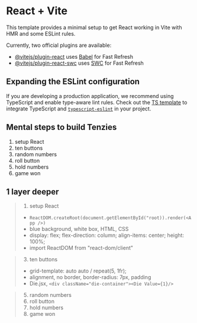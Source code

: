 # React + Vite

This template provides a minimal setup to get React working in Vite with HMR and some ESLint rules.

Currently, two official plugins are available:

- [@vitejs/plugin-react](https://github.com/vitejs/vite-plugin-react/blob/main/packages/plugin-react/README.md) uses [Babel](https://babeljs.io/) for Fast Refresh
- [@vitejs/plugin-react-swc](https://github.com/vitejs/vite-plugin-react-swc) uses [SWC](https://swc.rs/) for Fast Refresh

## Expanding the ESLint configuration

If you are developing a production application, we recommend using TypeScript and enable type-aware lint rules. Check out the [TS template](https://github.com/vitejs/vite/tree/main/packages/create-vite/template-react-ts) to integrate TypeScript and [`typescript-eslint`](https://typescript-eslint.io) in your project.

## Mental steps to build Tenzies

1. setup React
2. ten buttons
3. random numbers
4. roll button
5. hold numbers
6. game won

## 1 layer deeper

>1. setup React
>  * ``` ReactDOM.createRoot(document.getElementById("root)).render(<App />) ```
>  * blue background, white box, HTML, CSS
>  * display: flex; flex-direction: column; align-items: center; height: 100%; 
>  * import ReactDOM from "react-dom/client"

> 3. ten buttons
>  * grid-template: auto auto / repeat(5, 1fr);
>  * alignment, no border, border-radius: 7px, padding
>  * Die.jsx, ``` <div className="die-container"><Die Value={1}/> ```

>5. random numbers
>6. roll button
>7. hold numbers
>8. game won
